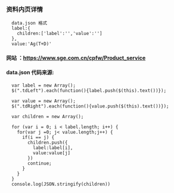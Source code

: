### 资料内页详情
```
  data.json 格式
  label:{
    children:['label':'','value':'']
  },
  value:'Ag(T+D)'

```
#### 网站 ：https://www.sge.com.cn/cpfw/Product_service
#### data.json 代码来源:
```
  var label = new Array();
  $(".tdLeft").each(function(){label.push($(this).text())});

  var value = new Array();
  $(".tdRight").each(function(){value.push($(this).text())});

  var children = new Array();

  for (var i = 0; i < label.length; i++) {
    for(var j =0; j< value.length;j++) {
      if(i == j) {
        children.push({
          label:label[i],
          value:value[j]
        })
        continue;
      }
    }
  }
  console.log(JSON.stringify(children))

```
